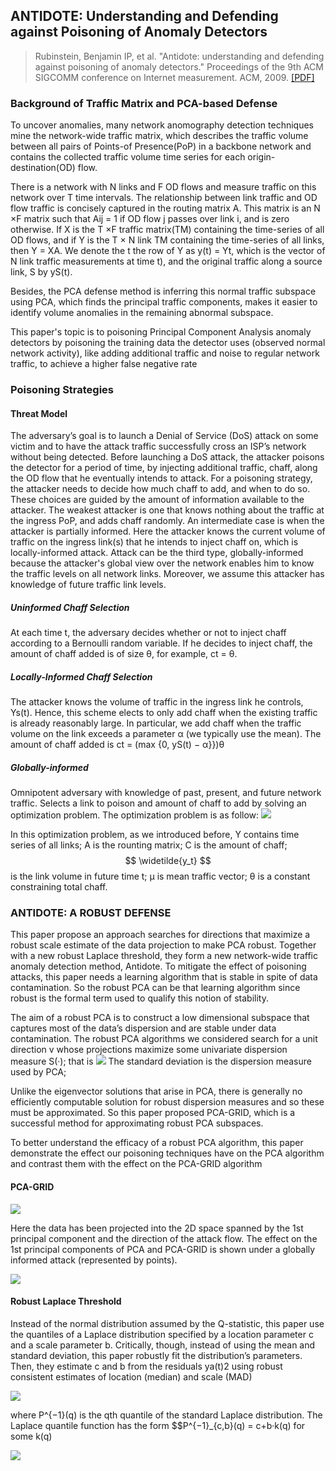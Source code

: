 ## ANTIDOTE: Understanding and Defending against Poisoning of Anomaly Detectors
> Rubinstein, Benjamin IP, et al. "Antidote: understanding and defending against poisoning of anomaly detectors." Proceedings of the 9th ACM SIGCOMM conference on Internet measurement. ACM, 2009. [[PDF]](https://people.eecs.berkeley.edu/~tygar/papers/SML/IMC.2009.pdf)

### Background of Traffic Matrix and PCA-based Defense
To uncover anomalies, many network anomography detection techniques mine the network-wide traffic matrix, which describes the traffic volume between all pairs of Points-of Presence(PoP) in a backbone network and contains the collected traffic volume time series for each origin-destination(OD) flow.

There is a network with N links and F OD flows and measure traffic on this network over T time intervals.
The relationship between link traffic and OD flow traffic is concisely captured in the routing matrix A. This matrix is an N ×F matrix such that Aij = 1 if OD flow j passes over link i, and is zero otherwise. If X is the T ×F traffic matrix(TM) containing the time-series of all OD flows, and if Y is the T × N link TM containing the time-series of all links, then Y = XA. We denote the t the row of Y as y(t) = Yt, which is the vector of N link traffic measurements at time t), and the original traffic along a source link, S by yS(t). 

Besides, the PCA defense method is inferring this normal traffic subspace using PCA, which finds the principal traffic components, makes it easier to identify volume anomalies in the remaining abnormal subspace.

This paper's topic is to poisoning Principal Component Analysis anomaly detectors by poisoning the training data the detector uses (observed normal network activity), like adding additional traffic and noise to regular network traffic, to achieve a higher false negative rate

### Poisoning Strategies
#### Threat Model
The adversary’s goal is to launch a Denial of Service (DoS) attack on some victim and to have the attack traffic successfully cross an ISP’s network without being detected. Before launching a DoS attack, the attacker poisons the detector for a period of time, by injecting additional traffic, chaff, along the OD flow that he eventually intends to attack.  For a poisoning strategy, the attacker needs to decide how much chaff to add, and when to do so. These choices are guided by the amount of information available to the attacker. The weakest attacker is one that knows nothing about the traffic at the ingress PoP, and adds chaff randomly. An intermediate case is when the attacker is partially informed. Here the attacker knows the current volume of traffic on the ingress link(s) that he intends to inject chaff on, which is locally-informed attack. Attack can be the third type, globally-informed because the attacker's global view over the network enables him to know the traffic levels on all network links. Moreover, we assume this attacker has knowledge of future traffic link levels. 

##### Uninformed Chaff Selection
At each time t, the adversary decides whether or not to inject chaff according to a Bernoulli random variable. If he
decides to inject chaff, the amount of chaff added is of size θ, for example, ct = θ. 
##### Locally-Informed Chaff Selection
The attacker knows the volume of traffic in the ingress link he controls, Ys(t). Hence, this scheme elects to
only add chaff when the existing traffic is already reasonably large. In particular, we add chaff when the traffic volume on
the link exceeds a parameter α (we typically use the mean). The amount of chaff added is ct = (max {0, yS(t) − α}})θ

##### Globally-informed

Omnipotent adversary with knowledge of past, present, and future network traffic. Selects a link to poison and amount of chaff to add by solving an optimization problem. The optimization problem is as follow:
![](/images/global.png)

In this optimization problem, as we introduced before, Y contains time series of all links; A is the rounting matrix; C is the amount of chaff; $$ \widetilde{y_t} $$ is the link volume in future time t;  μ is mean traffic vector; θ is a constant constraining total chaff.


### ANTIDOTE: A ROBUST DEFENSE
This paper propose an approach searches for directions that maximize a robust scale estimate of the data projection to make PCA robust. Together with a new robust Laplace threshold, they form a new network-wide traffic anomaly detection method, Antidote. To mitigate the effect of poisoning attacks, this paper needs a learning algorithm that is stable in spite of data contamination. So the robust PCA can be that learning algorithm since robust is the formal term used to qualify this notion of stability.

The aim of a robust PCA is to construct a low dimensional subspace that captures most of the data’s dispersion and are stable under data contamination. The robust PCA algorithms we considered search for a unit direction v whose projections maximize some univariate dispersion measure S(·); that is
![](/images/equation4.png)
The standard deviation is the dispersion measure used by PCA;

Unlike the eigenvector solutions that arise in PCA, there is generally no efficiently computable solution for robust dispersion measures and so these must be approximated. So this paper proposed PCA-GRID, which is a successful method for approximating robust PCA subspaces.

To better understand the efficacy of a robust PCA algorithm, this paper demonstrate the effect our poisoning techniques have on the PCA algorithm and contrast them with the effect on the PCA-GRID algorithm

#### PCA-GRID
![](/images/pcagrid.png)

Here the data has been projected into the 2D space spanned by the 1st principal component and the direction of the attack flow. The effect on the 1st principal components of PCA and PCA-GRID is shown under a globally informed attack (represented by points).

![](/images/poison.png)

#### Robust Laplace Threshold

Instead of the normal distribution assumed by the Q-statistic, this paper use the quantiles of a Laplace distribution specified by a location parameter c and a scale parameter b. Critically, though, instead of using the mean and standard deviation, this paper robustly fit the distribution’s parameters. Then, they estimate c and b from the residuals ya(t)2 using robust consistent estimates of location (median) and scale (MAD)

![](/images/estimate.png)

where P^{−1}(q) is the qth quantile of the standard Laplace
distribution. The Laplace quantile function has the form $$P^{−1}_{c,b}(q) = c+b·k(q) for some k(q)

![](/images/pcapcagrid.png)


